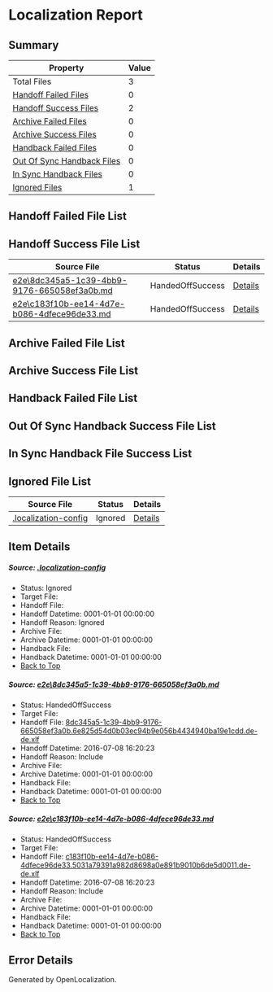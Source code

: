 # <a name='report-top'></a> Localization Report

## Summary
 Property | Value 
 -------- | ----- 
 Total Files | 3
[ Handoff Failed Files ](#handoff-failed-list)| 0
[ Handoff Success Files ](#handoff-success-list)| 2
[ Archive Failed Files ](#archive-failed-list)| 0
[ Archive Success Files ](#archive-success-list)| 0
[ Handback Failed Files ](#handback-failed-list)| 0
[ Out Of Sync Handback Files ](#outofsync-handback-success-list)| 0
[ In Sync Handback Files ](#insync-handback-success-list)| 0
[ Ignored Files ](#ignored-list)| 1

## <a name='handoff-failed-list'></a> Handoff Failed File List

## <a name='handoff-success-list'></a> Handoff Success File List
 Source File | Status | Details 
 ----------- | ------ | ------- 
 [e2e\8dc345a5-1c39-4bb9-9176-665058ef3a0b.md](https://github.com/OpenLocalizationTestOrg/oltest/blob/d2fcdc38d28c3536d37b3a31c054314348b2cf73/e2e/8dc345a5-1c39-4bb9-9176-665058ef3a0b.md) | HandedOffSuccess | [Details](#cffbef2b37789e8fc4a46b8608b8a23dc67e69af1)
 [e2e\c183f10b-ee14-4d7e-b086-4dfece96de33.md](https://github.com/OpenLocalizationTestOrg/oltest/blob/d2fcdc38d28c3536d37b3a31c054314348b2cf73/e2e/c183f10b-ee14-4d7e-b086-4dfece96de33.md) | HandedOffSuccess | [Details](#6448efb5a8eb53d4b18588851008361f15212a622)

## <a name='archive-failed-list'></a> Archive Failed File List

## <a name='archive-success-list'></a> Archive Success File List

## <a name='handback-failed-list'></a> Handback Failed File List

## <a name='outofsync-handback-success-list'></a> Out Of Sync Handback Success File List

## <a name='insync-handback-success-list'></a> In Sync Handback File Success List

## <a name='ignored-list'></a> Ignored File List
 Source File | Status | Details 
 ----------- | ------ | ------- 
 [.localization-config](https://github.com/OpenLocalizationTestOrg/oltest/blob/d2fcdc38d28c3536d37b3a31c054314348b2cf73/.localization-config) | Ignored | [Details](#3d4f252ac210baf56311d7e97dcc2db10974dbd20)

## Item Details
##### <a name='3d4f252ac210baf56311d7e97dcc2db10974dbd20'></a> Source: [.localization-config](https://github.com/OpenLocalizationTestOrg/oltest/blob/d2fcdc38d28c3536d37b3a31c054314348b2cf73/.localization-config)
* Status: Ignored
* Target File: 
* Handoff File: 
* Handoff Datetime: 0001-01-01 00:00:00
* Handoff Reason: Ignored
* Archive File: 
* Archive Datetime: 0001-01-01 00:00:00
* Handback File: 
* Handback Datetime: 0001-01-01 00:00:00
* [Back to Top](#report-top)

##### <a name='cffbef2b37789e8fc4a46b8608b8a23dc67e69af1'></a> Source: [e2e\8dc345a5-1c39-4bb9-9176-665058ef3a0b.md](https://github.com/OpenLocalizationTestOrg/oltest/blob/d2fcdc38d28c3536d37b3a31c054314348b2cf73/e2e/8dc345a5-1c39-4bb9-9176-665058ef3a0b.md)
* Status: HandedOffSuccess
* Target File: 
* Handoff File: [8dc345a5-1c39-4bb9-9176-665058ef3a0b.6e825d54d0b03ec94b9e056b4434940ba19e1cdd.de-de.xlf](https://github.com/OpenLocalizationTestOrg/olhandoff-e2e/blob/d165d79d15862d77c3817560df0b76ebf341ebbe/ol-handoff/OpenLocalizationTestOrg/oltest-dede-fly/ci/ht/8dc345a5-1c39-4bb9-9176-665058ef3a0b.6e825d54d0b03ec94b9e056b4434940ba19e1cdd.de-de.xlf)
* Handoff Datetime: 2016-07-08 16:20:23
* Handoff Reason: Include
* Archive File: 
* Archive Datetime: 0001-01-01 00:00:00
* Handback File: 
* Handback Datetime: 0001-01-01 00:00:00
* [Back to Top](#report-top)

##### <a name='6448efb5a8eb53d4b18588851008361f15212a622'></a> Source: [e2e\c183f10b-ee14-4d7e-b086-4dfece96de33.md](https://github.com/OpenLocalizationTestOrg/oltest/blob/d2fcdc38d28c3536d37b3a31c054314348b2cf73/e2e/c183f10b-ee14-4d7e-b086-4dfece96de33.md)
* Status: HandedOffSuccess
* Target File: 
* Handoff File: [c183f10b-ee14-4d7e-b086-4dfece96de33.5031a79391a982d8698a0e891b9010b6de5d0011.de-de.xlf](https://github.com/OpenLocalizationTestOrg/olhandoff-e2e/blob/d165d79d15862d77c3817560df0b76ebf341ebbe/ol-handoff/OpenLocalizationTestOrg/oltest-dede-fly/ci/ht/c183f10b-ee14-4d7e-b086-4dfece96de33.5031a79391a982d8698a0e891b9010b6de5d0011.de-de.xlf)
* Handoff Datetime: 2016-07-08 16:20:23
* Handoff Reason: Include
* Archive File: 
* Archive Datetime: 0001-01-01 00:00:00
* Handback File: 
* Handback Datetime: 0001-01-01 00:00:00
* [Back to Top](#report-top)


## Error Details

Generated by OpenLocalization.
